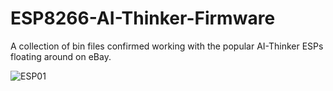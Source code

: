 # ESP8266-AI-Thinker-Firmware
A collection of bin files confirmed working with the popular AI-Thinker ESPs floating around on eBay.

![ESP01](http://i.ebayimg.com/images/g/J0gAAOSwImRYO8Wo/s-l1600.jpg)
